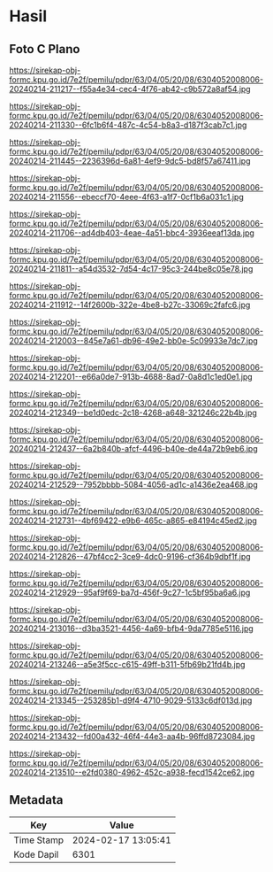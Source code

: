 # Hasil

## Foto C Plano

https://sirekap-obj-formc.kpu.go.id/7e2f/pemilu/pdpr/63/04/05/20/08/6304052008006-20240214-211217--f55a4e34-cec4-4f76-ab42-c9b572a8af54.jpg

https://sirekap-obj-formc.kpu.go.id/7e2f/pemilu/pdpr/63/04/05/20/08/6304052008006-20240214-211330--6fc1b6f4-487c-4c54-b8a3-d187f3cab7c1.jpg

https://sirekap-obj-formc.kpu.go.id/7e2f/pemilu/pdpr/63/04/05/20/08/6304052008006-20240214-211445--2236396d-6a81-4ef9-9dc5-bd8f57a67411.jpg

https://sirekap-obj-formc.kpu.go.id/7e2f/pemilu/pdpr/63/04/05/20/08/6304052008006-20240214-211556--ebeccf70-4eee-4f63-a1f7-0cf1b6a031c1.jpg

https://sirekap-obj-formc.kpu.go.id/7e2f/pemilu/pdpr/63/04/05/20/08/6304052008006-20240214-211706--ad4db403-4eae-4a51-bbc4-3936eeaf13da.jpg

https://sirekap-obj-formc.kpu.go.id/7e2f/pemilu/pdpr/63/04/05/20/08/6304052008006-20240214-211811--a54d3532-7d54-4c17-95c3-244be8c05e78.jpg

https://sirekap-obj-formc.kpu.go.id/7e2f/pemilu/pdpr/63/04/05/20/08/6304052008006-20240214-211912--14f2600b-322e-4be8-b27c-33069c2fafc6.jpg

https://sirekap-obj-formc.kpu.go.id/7e2f/pemilu/pdpr/63/04/05/20/08/6304052008006-20240214-212003--845e7a61-db96-49e2-bb0e-5c09933e7dc7.jpg

https://sirekap-obj-formc.kpu.go.id/7e2f/pemilu/pdpr/63/04/05/20/08/6304052008006-20240214-212201--e66a0de7-913b-4688-8ad7-0a8d1c1ed0e1.jpg

https://sirekap-obj-formc.kpu.go.id/7e2f/pemilu/pdpr/63/04/05/20/08/6304052008006-20240214-212349--be1d0edc-2c18-4268-a648-321246c22b4b.jpg

https://sirekap-obj-formc.kpu.go.id/7e2f/pemilu/pdpr/63/04/05/20/08/6304052008006-20240214-212437--6a2b840b-afcf-4496-b40e-de44a72b9eb6.jpg

https://sirekap-obj-formc.kpu.go.id/7e2f/pemilu/pdpr/63/04/05/20/08/6304052008006-20240214-212529--7952bbbb-5084-4056-ad1c-a1436e2ea468.jpg

https://sirekap-obj-formc.kpu.go.id/7e2f/pemilu/pdpr/63/04/05/20/08/6304052008006-20240214-212731--4bf69422-e9b6-465c-a865-e84194c45ed2.jpg

https://sirekap-obj-formc.kpu.go.id/7e2f/pemilu/pdpr/63/04/05/20/08/6304052008006-20240214-212826--47bf4cc2-3ce9-4dc0-9196-cf364b9dbf1f.jpg

https://sirekap-obj-formc.kpu.go.id/7e2f/pemilu/pdpr/63/04/05/20/08/6304052008006-20240214-212929--95af9f69-ba7d-456f-9c27-1c5bf95ba6a6.jpg

https://sirekap-obj-formc.kpu.go.id/7e2f/pemilu/pdpr/63/04/05/20/08/6304052008006-20240214-213016--d3ba3521-4456-4a69-bfb4-9da7785e5116.jpg

https://sirekap-obj-formc.kpu.go.id/7e2f/pemilu/pdpr/63/04/05/20/08/6304052008006-20240214-213246--a5e3f5cc-c615-49ff-b311-5fb69b21fd4b.jpg

https://sirekap-obj-formc.kpu.go.id/7e2f/pemilu/pdpr/63/04/05/20/08/6304052008006-20240214-213345--253285b1-d9f4-4710-9029-5133c6df013d.jpg

https://sirekap-obj-formc.kpu.go.id/7e2f/pemilu/pdpr/63/04/05/20/08/6304052008006-20240214-213432--fd00a432-46f4-44e3-aa4b-96ffd8723084.jpg

https://sirekap-obj-formc.kpu.go.id/7e2f/pemilu/pdpr/63/04/05/20/08/6304052008006-20240214-213510--e2fd0380-4962-452c-a938-fecd1542ce62.jpg


## Metadata

| Key        | Value               |
| ---------- | ------------------- |
| Time Stamp | 2024-02-17 13:05:41 |
| Kode Dapil | 6301                |



